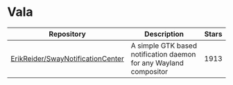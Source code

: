 # Vala

| Repository                                                                                | Description                                                       | Stars |
| ----------------------------------------------------------------------------------------- | ----------------------------------------------------------------- | ----- |
| [ErikReider/SwayNotificationCenter](https://github.com/ErikReider/SwayNotificationCenter) | A simple GTK based notification daemon for any Wayland compositor | 1913  |

